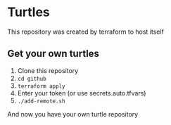 # Turtles
This repository was created by terraform to host itself

## Get your own turtles
1. Clone this repository
2. `cd github`
3. `terraform apply`
4. Enter your token (or use secrets.auto.tfvars)
5. `./add-remote.sh`

And now you have your own turtle repository
